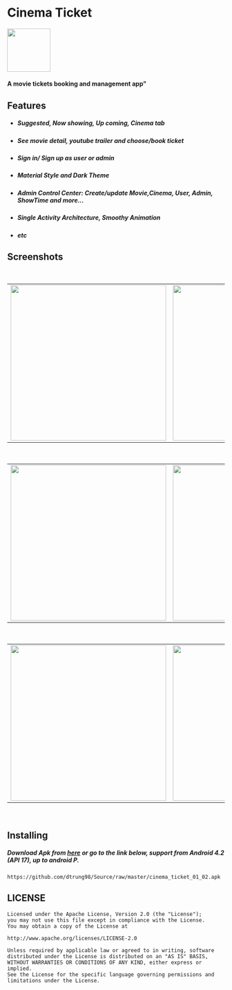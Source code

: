 # Cinema Ticket
#### <img width="100" height="100" src="https://user-images.githubusercontent.com/33343210/52133655-57a4f100-2674-11e9-9acf-dd66a27e2940.png"/>
#### A movie tickets booking and management app"  

## Features
- ##### Suggested, Now showing, Up coming, Cinema tab
- ##### See movie detail, youtube trailer and choose/book ticket
- ##### Sign in/ Sign up as user or admin
- ##### Material Style and Dark Theme
- ##### Admin Control Center: Create/update Movie,Cinema, User, Admin, ShowTime and more...
- ##### Single Activity Architecture, Smoothy Animation
- ##### etc
## Screenshots
</br>
<div align="center">
   <table align="center" border="0" >
  <tr>
    <td>
<img width="360"
src="https://user-images.githubusercontent.com/33343210/52134547-5ffe2b80-2676-11e9-9406-8e6026cbd03b.png"/>
     <td> <img width="360"
src="https://user-images.githubusercontent.com/33343210/52134553-612f5880-2676-11e9-9575-2b0c8306887f.png"/></td>
     <td> <img width="360"
src="https://user-images.githubusercontent.com/33343210/52134544-5f659500-2676-11e9-9068-7c32bb94a73b.png"/></td>
     
  </table>
  </div>
</br>
<div align="center">
   <table align="center" border="0" >
  <tr>
     <td> <img width="360"
src="https://user-images.githubusercontent.com/33343210/52134545-5ffe2b80-2676-11e9-91c4-07dc6e33d4c6.png"/></td>
    <td>
<img width="360"
src="https://user-images.githubusercontent.com/33343210/52134548-6096c200-2676-11e9-8ed4-58b4be13d7bf.png"/>
     <td> <img width="360"
src="https://user-images.githubusercontent.com/33343210/52135046-8a9cb400-2677-11e9-89f8-077573a7331f.png"/></td> 
  </table>
  </div>
</br>
<div align="center">
   <table align="center" border="0" >
  <tr>
     <td> <img width="360"
src="https://user-images.githubusercontent.com/33343210/52134555-61c7ef00-2676-11e9-9fb0-37e6303a5d98.png"/></td>
    <td>
<img width="360"
src="https://user-images.githubusercontent.com/33343210/52134551-612f5880-2676-11e9-9670-8a8ff42221f4.png"/>
     <td> <img width="360"
src="https://user-images.githubusercontent.com/33343210/52134549-6096c200-2676-11e9-89ab-bcd05c71a79e.png"/></td> 
  </table>
  </div>
</br>

## Installing
##### Download Apk from [here](https://github.com/dtrung98/Source/raw/master/cinema_ticket_01_02.apk) or go to the link below, support from Android 4.2 (API 17), up to android P.
```
https://github.com/dtrung98/Source/raw/master/cinema_ticket_01_02.apk
```
## LICENSE

    Licensed under the Apache License, Version 2.0 (the "License");
    you may not use this file except in compliance with the License.
    You may obtain a copy of the License at

    http://www.apache.org/licenses/LICENSE-2.0

    Unless required by applicable law or agreed to in writing, software
    distributed under the License is distributed on an "AS IS" BASIS,
    WITHOUT WARRANTIES OR CONDITIONS OF ANY KIND, either express or implied.
    See the License for the specific language governing permissions and
    limitations under the License.

